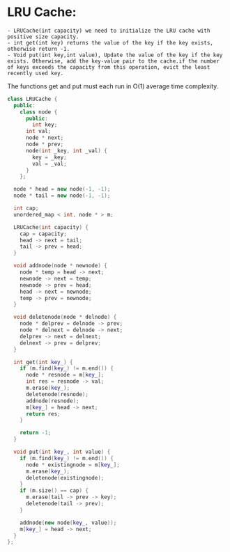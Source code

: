 # LRU Cache:
    - LRUCache(int capacity) we need to initialize the LRU cache with positive size capacity.
    - int get(int key) returns the value of the key if the key exists, otherwise return -1.
    - Void put(int key,int value), Update the value of the key if the key exists. Otherwise, add the key-value pair to the cache.if the number of keys exceeds the capacity from this operation, evict the least recently used key.

The functions get and put must each run in O(1) average time complexity.

```cpp
class LRUCache {
  public:
    class node {
      public:
        int key;
      int val;
      node * next;
      node * prev;
      node(int _key, int _val) {
        key = _key;
        val = _val;
      }
    };

  node * head = new node(-1, -1);
  node * tail = new node(-1, -1);

  int cap;
  unordered_map < int, node * > m;

  LRUCache(int capacity) {
    cap = capacity;
    head -> next = tail;
    tail -> prev = head;
  }

  void addnode(node * newnode) {
    node * temp = head -> next;
    newnode -> next = temp;
    newnode -> prev = head;
    head -> next = newnode;
    temp -> prev = newnode;
  }

  void deletenode(node * delnode) {
    node * delprev = delnode -> prev;
    node * delnext = delnode -> next;
    delprev -> next = delnext;
    delnext -> prev = delprev;
  }

  int get(int key_) {
    if (m.find(key_) != m.end()) {
      node * resnode = m[key_];
      int res = resnode -> val;
      m.erase(key_);
      deletenode(resnode);
      addnode(resnode);
      m[key_] = head -> next;
      return res;
    }

    return -1;
  }

  void put(int key_, int value) {
    if (m.find(key_) != m.end()) {
      node * existingnode = m[key_];
      m.erase(key_);
      deletenode(existingnode);
    }
    if (m.size() == cap) {
      m.erase(tail -> prev -> key);
      deletenode(tail -> prev);
    }

    addnode(new node(key_, value));
    m[key_] = head -> next;
  }
};
```